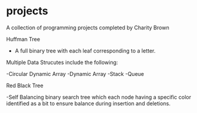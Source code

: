 # projects
A collection of programming projects completed by Charity Brown

Huffman Tree
- A full binary tree with each leaf corresponding to a letter.

Multiple Data Strucutes include the following:

-Circular Dynamic Array
-Dynamic Array
-Stack
-Queue

Red Black Tree

-Self Balancing binary search tree which each node having a specific color identified as a bit to ensure balance during insertion and deletions.
